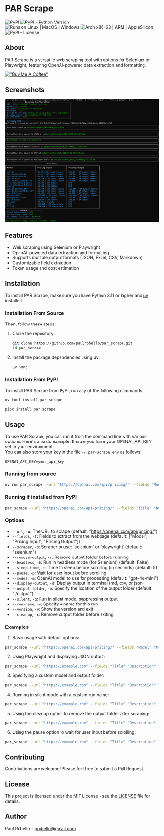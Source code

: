 # PAR Scrape

[![PyPI](https://img.shields.io/pypi/v/par-scrape)](https://pypi.org/project/par-scrape/)
[![PyPI - Python Version](https://img.shields.io/pypi/pyversions/par-scrape.svg)](https://pypi.org/project/par-scrape/)  
![Runs on Linux | MacOS | Windows](https://img.shields.io/badge/runs%20on-Linux%20%7C%20MacOS%20%7C%20Windows-blue)
![Arch x86-63 | ARM | AppleSilicon](https://img.shields.io/badge/arch-x86--64%20%7C%20ARM%20%7C%20AppleSilicon-blue)  
![PyPI - License](https://img.shields.io/pypi/l/par-scrape)

## About
PAR Scrape is a versatile web scraping tool with options for Selenium or Playwright, featuring OpenAI-powered data extraction and formatting.

[!["Buy Me A Coffee"](https://www.buymeacoffee.com/assets/img/custom_images/orange_img.png)](https://buymeacoffee.com/probello3)

## Screenshots
![PAR Scrape Screenshot](https://raw.githubusercontent.com/paulrobello/par_scrape/main/Screenshot.png)

## Features

- Web scraping using Selenium or Playwright
- OpenAI-powered data extraction and formatting
- Supports multiple output formats (JSON, Excel, CSV, Markdown)
- Customizable field extraction
- Token usage and cost estimation

## Installation

To install PAR Scrape, make sure you have Python 3.11 or higher and [uv](https://pypi.org/project/uv/) installed.

### Installation From Source

Then, follow these steps:

1. Clone the repository:
   ```bash
   git clone https://github.com/paulrobello/par_scrape.git
   cd par_scrape
   ```

2. Install the package dependencies using uv:
   ```bash
   uv sync
   ```
### Installation From PyPI

To install PAR Scrape from PyPI, run any of the following commands:

```bash
uv tool install par-scrape
```

```bash
pipx install par-scrape
```

## Usage

To use PAR Scrape, you can run it from the command line with various options. Here's a basic example:
Ensure you have your OPENAI_API_KEY set in your environment.  
You can also store your key in the file `~/.par-scrape.env` as follows:
```
OPENAI_API_KEY=your_api_key
```

### Running from source
```bash
uv run par_scrape --url "https://openai.com/api/pricing/" --fields "Model" --fields "Pricing Input" --fields "Pricing Output" --scraper selenium --model gpt-4o-mini --display-output md
```

### Running if installed from PyPI
```bash
par_scrape --url "https://openai.com/api/pricing/" --fields "Title" "Number of Points" "Creator" "Time Posted" "Number of Comments" --scraper selenium --model gpt-4o-mini --display-output md
```

### Options

- `--url`, `-u`: The URL to scrape (default: "https://openai.com/api/pricing/")
- `--fields`, `-f`: Fields to extract from the webpage (default: ["Model", "Pricing Input", "Pricing Output"])
- `--scraper`, `-s`: Scraper to use: 'selenium' or 'playwright' (default: "selenium")
- `--remove-output`, `-r`: Remove output folder before running
- `--headless`, `-h`: Run in headless mode (for Selenium) (default: False)
- `--sleep-time`, `-t`: Time to sleep before scrolling (in seconds) (default: 5)
- `--pause`, `-p`: Wait for user input before scrolling
- `--model`, `-m`: OpenAI model to use for processing (default: "gpt-4o-mini")
- `--display-output`, `-d`: Display output in terminal (md, csv, or json)
- `--output-folder`, `-o`: Specify the location of the output folder (default: "./output")
- `--silent`, `-q`: Run in silent mode, suppressing output
- `--run-name`, `-n`: Specify a name for this run
- `--version`, `-v`: Show the version and exit
- `--cleanup`, `-c`: Remove output folder before exiting

### Examples

1. Basic usage with default options:
```bash
par_scrape --url "https://openai.com/api/pricing/" --fields "Model" "Pricing Input" "Pricing Output"
```

2. Using Playwright and displaying JSON output:
```bash
par_scrape --url "https://example.com" --fields "Title" "Description" "Price" --scraper playwright --display-output json
```

3. Specifying a custom model and output folder:
```bash
par_scrape --url "https://example.com" --fields "Title" "Description" "Price" --model gpt-4 --output-folder ./custom_output
```

4. Running in silent mode with a custom run name:
```bash
par_scrape --url "https://example.com" --fields "Title" "Description" "Price" --silent --run-name my_custom_run
```

5. Using the cleanup option to remove the output folder after scraping:
```bash
par_scrape --url "https://example.com" --fields "Title" "Description" "Price" --cleanup
```

6. Using the pause option to wait for user input before scrolling:
```bash
par_scrape --url "https://example.com" --fields "Title" "Description" "Price" --pause
```

## Contributing

Contributions are welcome! Please feel free to submit a Pull Request.

## License

This project is licensed under the MIT License - see the [LICENSE](LICENSE) file for details.

## Author

Paul Robello - probello@gmail.com
